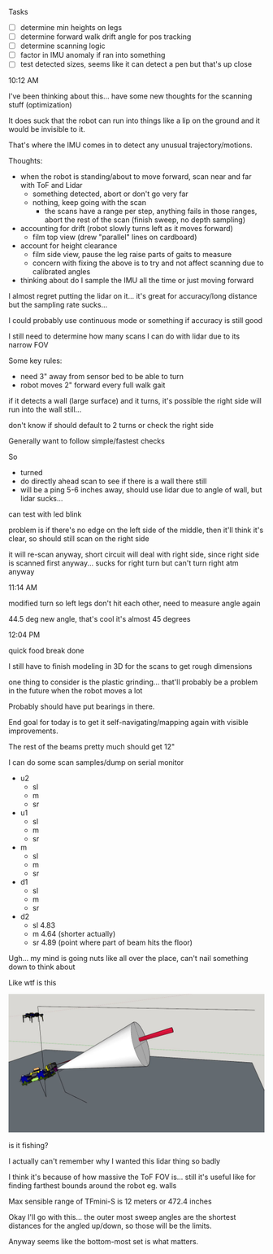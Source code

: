 Tasks
- [ ] determine min heights on legs
- [ ] determine forward walk drift angle for pos tracking
- [ ] determine scanning logic
- [ ] factor in IMU anomaly if ran into something
- [ ] test detected sizes, seems like it can detect a pen but that's up close

10:12 AM

I've been thinking about this... have some new thoughts for the scanning stuff (optimization)

It does suck that the robot can run into things like a lip on the ground and it would be invisible to it.

That's where the IMU comes in to detect any unusual trajectory/motions.

Thoughts:
- when the robot is standing/about to move forward, scan near and far with ToF and Lidar
  - something detected, abort or don't go very far
  - nothing, keep going with the scan
    - the scans have a range per step, anything fails in those ranges, abort the rest of the scan (finish sweep, no depth sampling)
- accounting for drift (robot slowly turns left as it moves forward)
  - film top view (drew "parallel" lines on cardboard)
- account for height clearance
  - film side view, pause the leg raise parts of gaits to measure
  - concern with fixing the above is to try and not affect scanning due to calibrated angles
- thinking about do I sample the IMU all the time or just moving forward

I almost regret putting the lidar on it... it's great for accuracy/long distance but the sampling rate sucks...

I could probably use continuous mode or something if accuracy is still good

I still need to determine how many scans I can do with lidar due to its narrow FOV

Some key rules:
- need 3" away from sensor bed to be able to turn
- robot moves 2" forward every full walk gait

if it detects a wall (large surface) and it turns, it's possible the right side will run into the wall still...

don't know if should default to 2 turns or check the right side

Generally want to follow simple/fastest checks

So

- turned
- do directly ahead scan to see if there is a wall there still
- will be a ping 5-6 inches away, should use lidar due to angle of wall, but lidar sucks...

can test with led blink

problem is if there's no edge on the left side of the middle, then it'll think it's clear, so should still scan on the right side

it will re-scan anyway, short circuit will deal with right side, since right side is scanned first anyway... sucks for right turn but can't turn right atm anyway

11:14 AM

modified turn so left legs don't hit each other, need to measure angle again

44.5 deg new angle, that's cool it's almost 45 degrees

12:04 PM

quick food break done

I still have to finish modeling in 3D for the scans to get rough dimensions

one thing to consider is the plastic grinding... that'll probably be a problem in the future when the robot moves a lot

Probably should have put bearings in there.

End goal for today is to get it self-navigating/mapping again with visible improvements.

The rest of the beams pretty much should get 12"

I can do some scan samples/dump on serial monitor

- u2
  - sl
  - m
  - sr
- u1
  - sl
  - m
  - sr
- m
  - sl
  - m
  - sr
- d1
  - sl
  - m
  - sr
- d2
  - sl 4.83
  - m  4.64 (shorter actually)
  - sr 4.89 (point where part of beam hits the floor)

Ugh... my mind is going nuts like all over the place, can't nail something down to think about

Like wtf is this

<img src="../../media/10-22-2022--what.JPG" width="800"/>

is it fishing?

I actually can't remember why I wanted this lidar thing so badly

I think it's because of how massive the ToF FOV is... still it's useful like for finding farthest bounds around the robot eg. walls

Max sensible range of TFmini-S is 12 meters or 472.4 inches

Okay I'll go with this... the outer most sweep angles are the shortest distances for the angled up/down, so those will be the limits.

Anyway seems like the bottom-most set is what matters.

